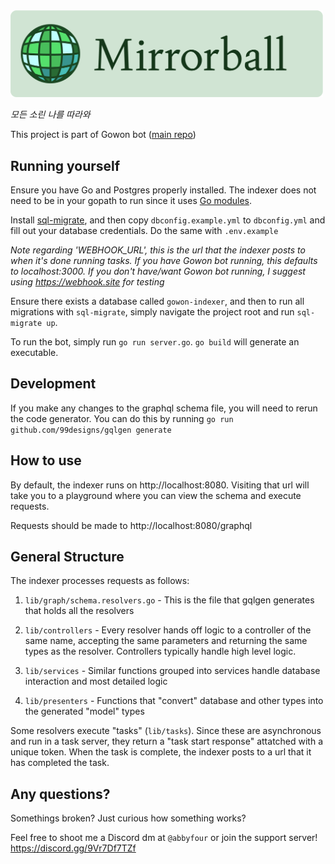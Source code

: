 <img src="Mirrorball Banner.png" alt="Mirrorball" width="500"/>

_모든 소린 나를 따라와_

This project is part of Gowon bot ([main repo](https://github.com/jivison/gowon))

## Running yourself

Ensure you have Go and Postgres properly installed. The indexer does not need to be in your gopath to run since it uses [Go modules](https://blog.golang.org/using-go-modules).

Install [sql-migrate](https://github.com/rubenv/sql-migrate), and then copy `dbconfig.example.yml` to `dbconfig.yml` and fill out your database credentials. Do the same with `.env.example`

_Note regarding 'WEBHOOK_URL', this is the url that the indexer posts to when it's done running tasks. If you have Gowon bot running, this defaults to localhost:3000. If you don't have/want Gowon bot running, I suggest using https://webhook.site for testing_

Ensure there exists a database called `gowon-indexer`, and then to run all migrations with `sql-migrate`, simply navigate the project root and run `sql-migrate up`.

To run the bot, simply run `go run server.go`. `go build` will generate an executable.

## Development

If you make any changes to the graphql schema file, you will need to rerun the code generator. You can do this by running `go run github.com/99designs/gqlgen generate`

## How to use

By default, the indexer runs on http://localhost:8080. Visiting that url will take you to a playground where you can view the schema and execute requests.

Requests should be made to http://localhost:8080/graphql

## General Structure

The indexer processes requests as follows:

1. `lib/graph/schema.resolvers.go` - This is the file that gqlgen generates that holds all the resolvers

2. `lib/controllers` - Every resolver hands off logic to a controller of the same name, accepting the same parameters and returning the same types as the resolver. Controllers typically handle high level logic.

3. `lib/services` - Similar functions grouped into services handle database interaction and most detailed logic

4. `lib/presenters` - Functions that "convert" database and other types into the generated "model" types

Some resolvers execute "tasks" (`lib/tasks`). Since these are asynchronous and run in a task server, they return a "task start response" attatched with a unique token. When the task is complete, the indexer posts to a url that it has completed the task.

## Any questions?

Somethings broken? Just curious how something works?

Feel free to shoot me a Discord dm at `@abbyfour`
or join the support server! https://discord.gg/9Vr7Df7TZf
